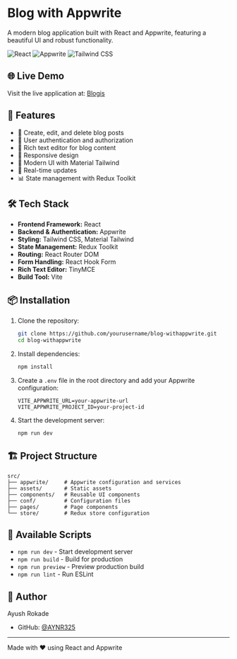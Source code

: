 # Blog with Appwrite

A modern blog application built with React and Appwrite, featuring a beautiful UI and robust functionality.

![React](https://img.shields.io/badge/React-20232A?style=for-the-badge&logo=react&logoColor=61DAFB)
![Appwrite](https://img.shields.io/badge/Appwrite-F02E65?style=for-the-badge&logo=appwrite&logoColor=white)
![Tailwind CSS](https://img.shields.io/badge/Tailwind_CSS-38B2AC?style=for-the-badge&logo=tailwind-css&logoColor=white)

## 🌐 Live Demo

Visit the live application at: [Blogis](https://blog-website-taupe-one.vercel.app/)

## 🚀 Features

- 📝 Create, edit, and delete blog posts
- 👤 User authentication and authorization
- 🎨 Rich text editor for blog content
- 📱 Responsive design
- 🎯 Modern UI with Material Tailwind
- 🔄 Real-time updates
- 📊 State management with Redux Toolkit

## 🛠️ Tech Stack

- **Frontend Framework:** React
- **Backend & Authentication:** Appwrite
- **Styling:** Tailwind CSS, Material Tailwind
- **State Management:** Redux Toolkit
- **Routing:** React Router DOM
- **Form Handling:** React Hook Form
- **Rich Text Editor:** TinyMCE
- **Build Tool:** Vite

## 📦 Installation

1. Clone the repository:
   ```bash
   git clone https://github.com/yourusername/blog-withappwrite.git
   cd blog-withappwrite
   ```

2. Install dependencies:
   ```bash
   npm install
   ```

3. Create a `.env` file in the root directory and add your Appwrite configuration:
   ```
   VITE_APPWRITE_URL=your-appwrite-url
   VITE_APPWRITE_PROJECT_ID=your-project-id
   ```

4. Start the development server:
   ```bash
   npm run dev
   ```

## 🏗️ Project Structure

```
src/
├── appwrite/     # Appwrite configuration and services
├── assets/       # Static assets
├── components/   # Reusable UI components
├── conf/         # Configuration files
├── pages/        # Page components
└── store/        # Redux store configuration
```

## 🚀 Available Scripts

- `npm run dev` - Start development server
- `npm run build` - Build for production
- `npm run preview` - Preview production build
- `npm run lint` - Run ESLint



## 👤 Author

Ayush Rokade
- GitHub: [@AYNR325](https://github.com/AYNR325)

---

Made with ❤️ using React and Appwrite
